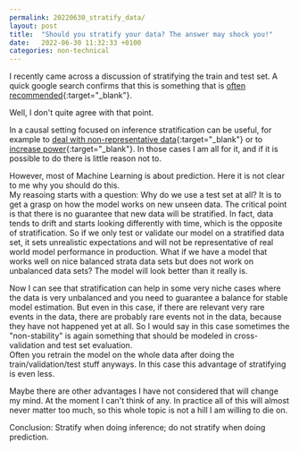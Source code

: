 ```yaml
---
permalink: 20220630_stratify_data/
layout: post
title:  "Should you stratify your data? The answer may shock you!"
date:   2022-06-30 11:32:33 +0100
categories: non-technical
---
```


I recently came across a discussion of stratifying the train and test set. A quick google search confirms that this is something that is [often recommended](https://scikit-learn.org/stable/modules/cross_validation.html#stratification){:target="_blank"}.<br>

Well, I don't quite agree with that point. <br>

In a causal setting focused on inference stratification can be useful, for example to [deal with non-representative data](https://statmodeling.stat.columbia.edu/2019/08/22/multilevel-structured-regression-and-post-stratification/){:target="_blank"} or to [increase power](http://blog.mrwaddell.net/archives/776){:target="_blank"}. In those cases I am all for it, and if it is possible to do there is little reason not to.

However, most of Machine Learning is about prediction. Here it is not clear to me why you should do this. <br>
My reasoing starts with a question: Why do we use a test set at all? It is to get a grasp on how the model works on new unseen data. The critical point is that there is no guarantee that new data will be stratified. In fact, data tends to drift and starts looking differently with time, which is the opposite of stratification. So if we only test or validate our model on a stratified data set, it sets unrealistic expectations and will not be representative of real world model performance in production. What if we have a model that works well on nice balanced strata data sets but does not work on unbalanced data sets? The model will look better than it really is.<br>

Now I can see that stratification can help in some very niche cases where the data is very unbalanced and you need to guarantee a balance for stable model estimation. But even in this case, if there are relevant very rare events in the data, there are probably rare events not in the data, because they have not happened yet at all. So I would say in this case sometimes the "non-stability" is again something that should be modeled in cross-validation and test set evaluation.<br>
Often you retrain the model on the whole data after doing the train/validation/test stuff anyways. In this case this advantage of stratifying is even less.

Maybe there are other advantages I have not considered that will change my mind. At the moment I can't think of any. In practice all of this will almost never matter too much, so this whole topic is not a hill I am willing to die on.

Conclusion: Stratify when doing inference; do not stratify when doing prediction.